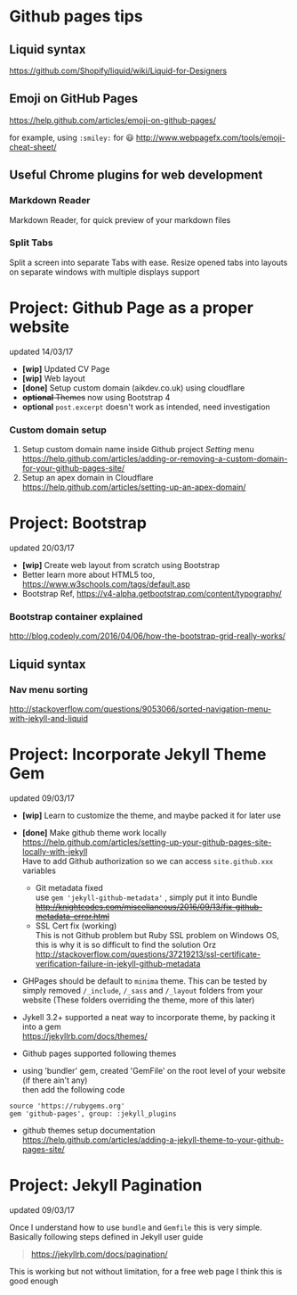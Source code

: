 # Github pages tips
## Liquid syntax
https://github.com/Shopify/liquid/wiki/Liquid-for-Designers

## Emoji on GitHub Pages
https://help.github.com/articles/emoji-on-github-pages/

for example, using `:smiley:` for :smiley:
http://www.webpagefx.com/tools/emoji-cheat-sheet/

## Useful Chrome plugins for web development
### Markdown Reader
Markdown Reader, for quick preview of your markdown files
### Split Tabs
Split a screen into separate Tabs with ease. Resize opened tabs into layouts on separate windows with multiple displays support

# Project: Github Page as a proper website
updated 14/03/17

- **[wip]** Updated CV Page
- **[wip]** Web layout
- **[done]** Setup custom domain (aikdev.co.uk) using cloudflare
- ~~**optional** Themes~~ now using Bootstrap 4
- **optional** `post.excerpt` doesn't work as intended, need investigation

### Custom domain setup
1. Setup custom domain name inside Github project *Setting* menu  
https://help.github.com/articles/adding-or-removing-a-custom-domain-for-your-github-pages-site/
1. Setup an apex domain in Cloudflare  
https://help.github.com/articles/setting-up-an-apex-domain/

# Project: Bootstrap
updated 20/03/17

- **[wip]** Create web layout from scratch using Bootstrap
- Better learn more about HTML5 too, https://www.w3schools.com/tags/default.asp
- Bootstrap Ref, https://v4-alpha.getbootstrap.com/content/typography/

### Bootstrap container explained
http://blog.codeply.com/2016/04/06/how-the-bootstrap-grid-really-works/


## Liquid syntax
### Nav menu sorting
http://stackoverflow.com/questions/9053066/sorted-navigation-menu-with-jekyll-and-liquid

# Project: Incorporate Jekyll Theme Gem
updated 09/03/17

- **[wip]** Learn to customize the theme, and maybe packed it for later use
- **[done]** Make github theme work locally  
https://help.github.com/articles/setting-up-your-github-pages-site-locally-with-jekyll  
Have to add Github authorization so we can access `site.github.xxx` variables  
  - Git metadata fixed  
  use `gem 'jekyll-github-metadata'` , simply put it into Bundle
~~http://knightcodes.com/miscellaneous/2016/09/13/fix-github-metadata-error.html~~
  - SSL Cert fix (working)  
  This is not Github problem but Ruby SSL problem on Windows OS, this is why it is so difficult to find the solution Orz  
  http://stackoverflow.com/questions/37219213/ssl-certificate-verification-failure-in-jekyll-github-metadata

- GHPages should be default to `minima` theme. This can be tested by simply removed `/_include`, `/_sass` and `/_layout` folders from your website (These folders overriding the theme, more of this later)
- Jykell 3.2+ supported a neat way to incorporate theme, by packing it into a gem  
https://jekyllrb.com/docs/themes/
- Github pages supported following themes
- using 'bundler' gem, created 'GemFile' on the root level of your website (if there ain't any)  
then add the following code

```
source 'https://rubygems.org'
gem 'github-pages', group: :jekyll_plugins
```
- github themes setup documentation  
https://help.github.com/articles/adding-a-jekyll-theme-to-your-github-pages-site/

# Project: Jekyll Pagination 
updated 09/03/17

Once I understand how to use `bundle` and `Gemfile` this is very simple. Basically following steps defined in Jekyll user guide

> https://jekyllrb.com/docs/pagination/

This is working but not without limitation, for a free web page I think this is good enough
